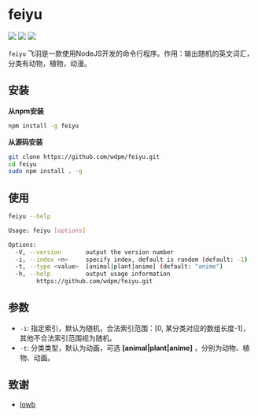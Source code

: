 # feiyu

![](https://img.shields.io/npm/v/feiyu.svg?style=flat)
![](https://img.shields.io/badge/language-nodejs-orange.svg)
![](https://img.shields.io/badge/license-MIT-000000.svg)

`feiyu` 飞羽是一款使用NodeJS开发的命令行程序。作用：输出随机的英文词汇，分类有动物，植物，动漫。

## 安装

**从npm安装**

```bash
npm install -g feiyu
```

**从源码安装**

```bash
git clone https://github.com/wdpm/feiyu.git
cd feiyu
sudo npm install . -g
```

## 使用

```bash
feiyu --help

Usage: feiyu [options]

Options:
  -V, --version       output the version number
  -i, --index <n>     specify index, default is random (default: -1)
  -t, --type <value>  [animal|plant|anime] (default: "anime")
  -h, --help          output usage information
        https://github.com/wdpm/feiyu.git
```

## 参数

- `-i`: 指定索引，默认为随机，合法索引范围：[0, 某分类对应的数组长度-1]，其他不合法索引范围视为随机。
- `-t`: 分类类型，默认为动画，可选 **[animal|plant|anime]** ，分别为动物、植物、动画。

## 致谢
- [lowb](https://github.com/biezhi/lowb)
